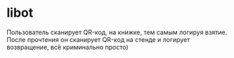 # libot
Пользователь сканирует QR-код, на книжке, тем самым логируя взятие. После прочтения он сканирует QR-код на стенде и логирует возвращение, всё криминально просто)
